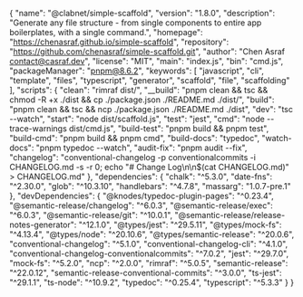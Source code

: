 {
  "name": "@clabnet/simple-scaffold",
  "version": "1.8.0",
  "description": "Generate any file structure - from single components to entire app boilerplates, with a single command.",
  "homepage": "https://chenasraf.github.io/simple-scaffold",
  "repository": "https://github.com/chenasraf/simple-scaffold.git",
  "author": "Chen Asraf <contact@casraf.dev>",
  "license": "MIT",
  "main": "index.js",
  "bin": "cmd.js",
  "packageManager": "pnpm@8.6.2",
  "keywords": [
    "javascript",
    "cli",
    "template",
    "files",
    "typescript",
    "generator",
    "scaffold",
    "file",
    "scaffolding"
  ],
  "scripts": {
    "clean": "rimraf dist/",
    "__build": "pnpm clean && tsc && chmod -R +x ./dist && cp ./package.json ./README.md ./dist/",
    "build": "pnpm clean && tsc && ncp ./package.json ./README.md ./dist",
    "dev": "tsc --watch",
    "start": "node dist/scaffold.js",
    "test": "jest",
    "cmd": "node --trace-warnings dist/cmd.js",
    "build-test": "pnpm build && pnpm test",
    "build-cmd": "pnpm build && pnpm cmd",
    "build-docs": "typedoc",
    "watch-docs": "pnpm typedoc --watch",
    "audit-fix": "pnpm audit --fix",
    "changelog": "conventional-changelog -p conventionalcommits -i CHANGELOG.md -s -r 0; echo \"# Change Log\n\n$(cat CHANGELOG.md)\" > CHANGELOG.md"
  },
  "dependencies": {
    "chalk": "^5.3.0",
    "date-fns": "^2.30.0",
    "glob": "^10.3.10",
    "handlebars": "^4.7.8",
    "massarg": "1.0.7-pre.1"
  },
  "devDependencies": {
    "@knodes/typedoc-plugin-pages": "^0.23.4",
    "@semantic-release/changelog": "^6.0.3",
    "@semantic-release/exec": "^6.0.3",
    "@semantic-release/git": "^10.0.1",
    "@semantic-release/release-notes-generator": "^12.1.0",
    "@types/jest": "^29.5.11",
    "@types/mock-fs": "^4.13.4",
    "@types/node": "^20.10.6",
    "@types/semantic-release": "^20.0.6",
    "conventional-changelog": "^5.1.0",
    "conventional-changelog-cli": "^4.1.0",
    "conventional-changelog-conventionalcommits": "^7.0.2",
    "jest": "^29.7.0",
    "mock-fs": "^5.2.0",
    "ncp": "^2.0.0",
    "rimraf": "^5.0.5",
    "semantic-release": "^22.0.12",
    "semantic-release-conventional-commits": "^3.0.0",
    "ts-jest": "^29.1.1",
    "ts-node": "^10.9.2",
    "typedoc": "^0.25.4",
    "typescript": "^5.3.3"
  }
}
